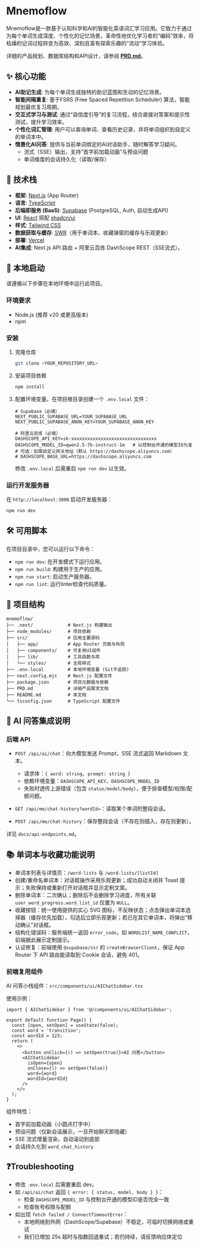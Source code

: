 # Mnemoflow

Mnemoflow是一款基于认知科学和AI的智能化英语词汇学习应用。它致力于通过为每个单词生成深度、个性化的记忆场景，革命性地优化学习者的“编码”效率，将枯燥的记词过程转变为高效、深刻且富有探索乐趣的“流动”学习体验。

详细的产品规划、数据库结构和API设计，请参阅 [**PRD.md**](./PRD.md)。

## ✨ 核心功能

- **AI助记生成**: 为每个单词生成独特的助记蓝图和生动的记忆场景。
- **智能间隔重复**: 基于FSRS (Free Spaced Repetition Scheduler) 算法，智能规划最优复习周期。
- **交互式学习与测试**: 通过“自信度引导”的复习流程，结合直接对答案和提示性测试，提升学习效率。
- **个性化词汇管理**: 用户可以查询单词、查看历史记录，并将单词组织到自定义的单词本中。
- **情景化AI问答**: 提供与当前单词绑定的AI对话助手，随时解答学习疑问。
  - 流式（SSE）输出，支持“首字前加载动画”与预设问题
  - 单词维度的会话持久化（读取/保存）

## 🚀 技术栈

- **框架**: [Next.js](https://nextjs.org/) (App Router)
- **语言**: [TypeScript](https://www.typescriptlang.org/)
- **后端即服务 (BaaS)**: [Supabase](https://supabase.io/) (PostgreSQL, Auth, 自动生成API)
- **UI**: [React](https://reactjs.org/) 搭配 [shadcn/ui](https://ui.shadcn.com/)
- **样式**: [Tailwind CSS](https://tailwindcss.com/)
- **数据获取与缓存**: [SWR](https://swr.vercel.app/)（用于单词本、收藏弹窗的缓存与乐观更新）
- **部署**: [Vercel](https://vercel.com/)
- **AI集成**: Next.js API 路由 + 阿里云百炼 DashScope REST（SSE流式）。

## 🏁 本地启动

请遵循以下步骤在本地环境中运行此项目。

### 环境要求

- Node.js (推荐 v20 或更高版本)
- npm

### 安装

1.  克隆仓库
    ```sh
    git clone <YOUR_REPOSITORY_URL>
    ```
2.  安装项目依赖
    ```sh
    npm install
    ```
3.  配置环境变量。在项目根目录创建一个 `.env.local` 文件：
    ```
    # Supabase（必填）
    NEXT_PUBLIC_SUPABASE_URL=YOUR_SUPABASE_URL
    NEXT_PUBLIC_SUPABASE_ANON_KEY=YOUR_SUPABASE_ANON_KEY

    # 阿里云百炼（必填）
    DASHSCOPE_API_KEY=sk-xxxxxxxxxxxxxxxxxxxxxxxxxxxxxxxx
    DASHSCOPE_MODEL_ID=qwen2.5-7b-instruct-1m   # 以控制台开通的模型ID为准
    # 可选：如需自定义网关地址（默认 https://dashscope.aliyuncs.com）
    # DASHSCOPE_BASE_URL=https://dashscope.aliyuncs.com
    ```
    修改 `.env.local` 后需重启 `npm run dev` 以生效。

### 运行开发服务器

在 `http://localhost:3000` 启动开发服务器：

```sh
npm run dev
```

## 🛠️ 可用脚本

在项目目录中，您可以运行以下命令：

- `npm run dev`: 在开发模式下运行应用。
- `npm run build`: 构建用于生产的应用。
- `npm run start`: 启动生产服务器。
- `npm run lint`: 运行linter检查代码质量。

## 📂 项目结构

```
mnemoflow/
├── .next/             # Next.js 构建输出
├── node_modules/      # 项目依赖
├── src/               # 应用主要源码
│   ├── app/           # App Router 页面与布局
│   ├── components/    # 可复用UI组件
│   ├── lib/           # 工具函数与库
│   └── styles/        # 全局样式
├── .env.local         # 本地环境变量 (Git不追踪)
├── next.config.mjs    # Next.js 配置文件
├── package.json       # 项目元数据与依赖
├── PRD.md             # 详细产品需求文档
├── README.md          # 本文档
└── tsconfig.json      # TypeScript 配置文件
```

## 🤖 AI 问答集成说明

### 后端 API

- `POST /api/ai/chat`：向大模型发送 Prompt，SSE 流式返回 Markdown 文本。
  - 请求体：`{ word: string, prompt: string }`
  - 依赖环境变量：`DASHSCOPE_API_KEY`、`DASHSCOPE_MODEL_ID`
  - 失败时透传上游错误（包含 `status/model/body`），便于排查模型/权限/配额问题。

- `GET /api/me/chat-history?wordId=`：读取某个单词的整段会话。
- `POST /api/me/chat-history`：保存整段会话（不存在则插入，存在则更新）。

详见 `docs/api-endpoints.md`。

## 📚 单词本与收藏功能说明

- 单词本列表与详情页：`/word-lists` 与 `/word-lists/[listId]`
- 创建/重命名单词本：对话框操作采用乐观更新；成功自动关闭并 Toast 提示；失败保持或重新打开对话框并显示定制文案。
- 删除单词本：二次确认；删除后不会删除学习进度，所有关联 `user_word_progress.word_list_id` 仅置为 `NULL`。
- 收藏按钮：统一使用提供的实心 SVG 图标，不反映状态；点击弹出单词本选择器（缓存优先加载），勾选后立即乐观更新；若已在其它单词本，将弹出“移动确认”对话框。
- 结构化错误码：服务端统一返回 `error_code`，如 `WORDLIST_NAME_CONFLICT`，前端据此展示定制提示。
- 认证修复：前端使用 `@supabase/ssr` 的 `createBrowserClient`，保证 App Router 下 API 路由能读取到 Cookie 会话，避免 401。

### 前端复用组件

AI 问答小栈组件：`src/components/ui/AIChatSidebar.tsx`

使用示例：

```tsx
import { AIChatSidebar } from '@/components/ui/AIChatSidebar';

export default function Page() {
  const [open, setOpen] = useState(false);
  const word = 'transition';
  const wordId = 123;
  return (
    <>
      <button onClick={() => setOpen(true)}>AI 问答</button>
      <AIChatSidebar
        isOpen={open}
        onClose={() => setOpen(false)}
        word={word}
        wordId={wordId}
      />
    </>
  );
}
```

组件特性：
- 首字前加载动画（小圆点打字中）
- 预设问题（仅新会话展示，一旦开始聊天即隐藏）
- SSE 流式增量渲染，自动滚动到底部
- 会话持久化到 `word_chat_history`

## ❓Troubleshooting

- 修改 `.env.local` 后需要重启 dev。
- 如 `/api/ai/chat` 返回 `{ error: { status, model, body } }`：
  - 检查 `DASHSCOPE_MODEL_ID` 与控制台开通的模型ID是否完全一致
  - 检查账号权限与配额
- 如出现 `fetch failed / ConnectTimeoutError`：
  - 本地网络到外网（DashScope/Supabase）不稳定，可临时切换网络或重试
  - 我们已增加 25s 超时与指数回退重试；若仍持续，请反馈响应体定位
